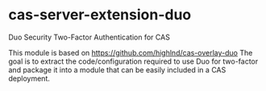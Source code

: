 cas-server-extension-duo
========================

Duo Security Two-Factor Authentication for CAS

This module is based on https://github.com/highlnd/cas-overlay-duo  The goal is to extract the code/configuration required to use Duo for two-factor and package it into a module that can be easily included in a CAS deployment.
